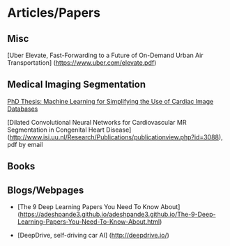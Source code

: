 


# Articles/Papers #





## Misc ##
[Uber Elevate, Fast-Forwarding to a Future of On-Demand Urban Air Transportation] (https://www.uber.com/elevate.pdf)


## Medical Imaging Segmentation ##

[PhD Thesis: Machine Learning for Simplifying the Use of Cardiac
Image Databases](https://pastel.archives-ouvertes.fr/tel-01243340v2/document)

[Dilated Convolutional Neural Networks for Cardiovascular MR Segmentation in Congenital Heart Disease] (http://www.isi.uu.nl/Research/Publications/publicationview.php?id=3088), pdf by email





## Books ##






## Blogs/Webpages ##

- [The 9 Deep Learning Papers You Need To Know About] (https://adeshpande3.github.io/adeshpande3.github.io/The-9-Deep-Learning-Papers-You-Need-To-Know-About.html)


- [DeepDrive, self-driving car AI] (http://deepdrive.io/)
